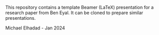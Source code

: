 This repository contains a template Beamer (LaTeX) presentation for a research paper from Ben Eyal.
It can be cloned to prepare similar presentations.

Michael Elhadad - Jan 2024
